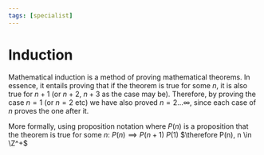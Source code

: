 ```yaml
---
tags: [specialist]
---
```

$$
\newcommand{\cis}{\operatorname{cis}}
\newcommand{\C}{\Bbb C}
\newcommand{\Z}{\Bbb Z}
\newcommand{\R}{\Bbb R}
\newcommand{\N}{\Bbb N}
\newcommand{\Q}{\Bbb Q}
\newcommand{\I}{\Bbb I}$$

# Induction
Mathematical induction is a method of proving mathematical theorems. In essence, it entails proving that if the theorem is true for some $n$, it is also true for $n+1$ (or $n+2$, $n+3$ as the case may be). Therefore, by proving the case $n=1$ (or $n=2$ etc) we have also proved $n=2\ldots \infty$, since each case of $n$ proves the one after it.

More formally, using proposition notation where $P(n)$ is a proposition that the theorem is true for some $n$: 
$P(n) \implies P(n+1)$
$P(1)$
$\therefore P(n), n \in \Z^+$